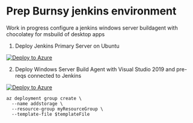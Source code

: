 # Prep Burnsy jenkins environment

Work in progress configure a jenkins windows server buildagent with chocolatey for msbuild of desktop apps 

1) Deploy Jenkins Primary Server on Ubuntu

[![Deploy to Azure](https://aka.ms/deploytoazurebutton)](https://portal.azure.com/#create/Microsoft.Template/uri/https%3A%2F%2Fraw.githubusercontent.com%2FIronmanburns%2Fprep-burnsywindows-jenkins-buildagent%2Fmaster%2FBurnsyVS2019-BuildAgent-template.json)

2) Deploy Windows Server Build Agent with Visual Studio 2019 and pre-reqs connected to Jenkins

[![Deploy to Azure](https://aka.ms/deploytoazurebutton)](https://portal.azure.com/#create/Microsoft.Template/uri/https%3A%2F%2Fraw.githubusercontent.com%2FIronmanburns%2Fprep-burnsywindows-jenkins-buildagent%2Fmaster%2Fazuredeploy.json)


```
az deployment group create \  
  --name addstorage \  
  --resource-group myResourceGroup \  
  --template-file $templateFile  
```
